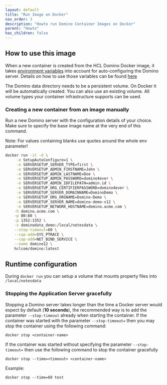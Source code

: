 ```yaml
---
layout: default
title: "Run Image on Docker"
nav_order: 3
description: "Howto run Domino Container Images on Docker"
parent: "Howto"
has_children: false
---
```


## How to use this image

When a new container is created from the HCL Domino Docker image, it takes [environment variables](reference_environment-vars.md) into account for auto-configuring the Domino server.
Details on how to use those variables can be found [here](reference_environment-vars.md)

The Domino data directory needs to be a persistent volume. On Docker it will be automatically created.
You can also use an existing volume. All volume types your container infrastructure supports can be used.

### Creating a new container from an image manually

Run a new Domino server with the configuration details of your choice.
Make sure to specify the base image name at the very end of this command.

Note: For values containing blanks use quotes around the whole env parameter!

```bash
docker run -it -d \
     -e SetupAutoConfigure=1 \
     -e SERVERSETUP_SERVER_TYPE=first \
     -e SERVERSETUP_ADMIN_FIRSTNAME=John \
     -e SERVERSETUP_ADMIN_LASTNAME=Doe \
     -e SERVERSETUP_ADMIN_PASSWORD=domino4ever \
     -e SERVERSETUP_ADMIN_IDFILEPATH=admin.id \
     -e SERVERSETUP_ORG_CERTIFIERPASSWORD=domino4ever \
     -e SERVERSETUP_SERVER_DOMAINNAME=DominoDemo \
     -e SERVERSETUP_ORG_ORGNAME=Domino-Demo \
     -e SERVERSETUP_SERVER_NAME=domino-demo-v12 \
     -e SERVERSETUP_NETWORK_HOSTNAME=domino.acme.com \
    -h domino.acme.com \
    -p 80:80 \
    -p 1352:1352 \
    -v dominodata_demo:/local/notesdata \
    --stop-timeout=60 \
    --cap-add=SYS_PTRACE \
    --cap-add=NET_BIND_SERVICE \
    --name domino12 \
    hclcom/domino:latest
```

## Runtime configuration

During ```docker run``` you can setup a volume that mounts property files into `/local/notesdata`

### Stopping the Application Server gracefully

Stopping a Domino server takes longer than the time a Docker server would expect by default (**10 seconds**), the recommended way is to add the parameter `--stop-timeout` already when starting the container.
If the container was started with the parameter ```--stop-timeout=``` then you may stop the container using the following command:

```docker stop <container-name>```

If the container was started without specifying the parameter `--stop-timeout=` then use the following command to stop the container gracefully

```docker stop --time=<timeout> <container-name>```

Example:

```docker stop --time=60 test```
